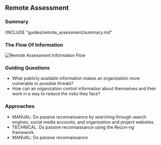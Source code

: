 ## Remote Assessment

### Summary

!INCLUDE "guides/remote_assessment/summary.md"

### The Flow Of Information

![Remote Assessment Information Flow](../../content/images/info_flows/remote_assessment.svg)

### Guiding Questions

* What publicly available information makes an organization more vulnerable to possible threats?
* How can an organization control information about themselves and their work in a way to reduce the risks they face?

### Approaches

* MANUAL: Do passive reconnaissance by searching through search engines, social media accounts, and organization and project websites. 
* TECHNICAL: Do passive reconnaissance using the Recon-ng framework.
* MANUAL: Do passive reconnaissance
